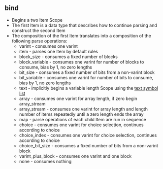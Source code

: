 ## bind

- Begins a two Item Scope
- The first Item is a data type that describes how to continue parsing and construct the second Item
- The composition of the first Item translates into a composition of the following parse operations:
  - varint - consumes one varint
  - item - parses one Item by default rules
  - block_size - consumes a fixed number of blocks
  - block_variable - consumes one varint for number of blocks to consume, bias by 1, no zero lengths
  - bit_size - consumes a fixed number of bits from a non-varint block
  - bit_variable - consumes one varint for number of bits to consume, bias by 1, no zero lengths
  - text - implicitly begins a variable length Scope using the [text symbol list](../text.md)
  - array - consumes one varint for array length, if zero begin array_stream
  - array_stream - consumes one varint for array length and length number of items repeatedly until a zero length ends the array
  - map - parse operations of each child Item are run in sequence
  - choice - consumes one varint for choice selection, continues according to choice
  - choice_index - consumes one varint for choice selection, continues according to choice
  - choice_bit_size - consumes a fixed number of bits from a non-varint block
  - varint_plus_block - consumes one varint and one block
  - none - consumes nothing